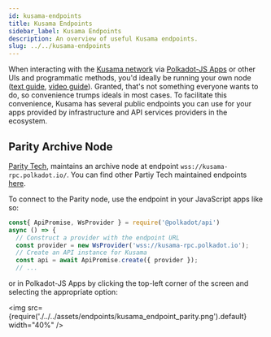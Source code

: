 ```yaml
---
id: kusama-endpoints
title: Kusama Endpoints
sidebar_label: Kusama Endpoints
description: An overview of useful Kusama endpoints.
slug: ../../kusama-endpoints
---
```


When interacting with the [Kusama network](https://kusama.network/) via
[Polkadot-JS Apps](https://polkadot.js.org/apps/) or other UIs and programmatic
methods, you'd ideally be running your own node ([text guide](../../maintain/maintain-sync.md),
[video guide](https://www.youtube.com/watch?v=31DdfcxbAVs)). Granted, that's not something everyone
wants to do, so convenience trumps ideals in most cases. To facilitate this convenience, Kusama
has several public endpoints you can use for your apps provided by infrastructure and
API services providers in the ecosystem.

## Parity Archive Node

[Parity Tech](https://www.parity.io/), maintains an archive node at
endpoint `wss://kusama-rpc.polkadot.io/`. You can find other Partiy Tech maintained endpoints [here](https://wiki.polkadot.network/docs/maintain-endpoints#endpoints). 

To connect to the Parity node, use the endpoint in your JavaScript apps like so:

```javascript {4}
const{ ApiPromise, WsProvider } = require('@polkadot/api')
async () => {
  // Construct a provider with the endpoint URL
  const provider = new WsProvider('wss://kusama-rpc.polkadot.io');
  // Create an API instance for Kusama
  const api = await ApiPromise.create({ provider });
  // ...
```

or in Polkadot-JS Apps by clicking the top-left corner of the screen and selecting the appropriate
option:

<img src={require('./../../assets/endpoints/kusama_endpoint_parity.png').default} width="40%" />
